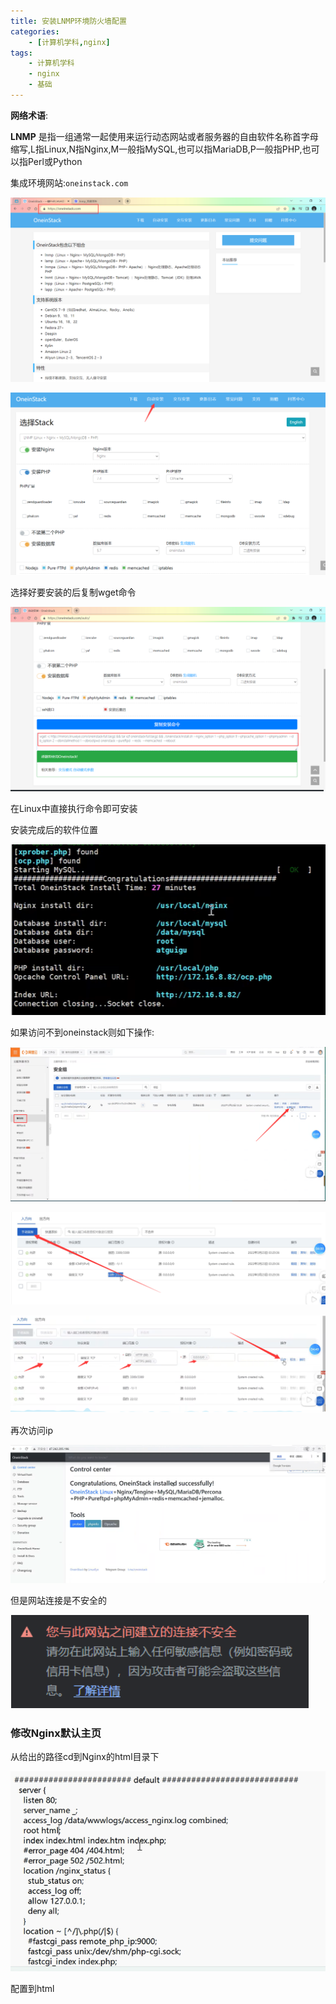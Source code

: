 ```yaml
---
title: 安装LNMP环境防火墙配置
categories:
    - [计算机学科,nginx]
tags:
    - 计算机学科
    - nginx
    - 基础
---
```


**网络术语**:

**LNMP** 是指一组通常一起使用来运行动态网站或者服务器的自由软件名称首字母缩写,L指Linux,N指Nginx,M一般指MySQL,也可以指MariaDB,P一般指PHP,也可以指Perl或Python

集成环境网站:`oneinstack.com` 

![image_2023-02-02-11-54-14](https://raw.githubusercontent.com/PigPigLetsGo/imeages/master/image_2023-02-02-11-54-14_20230225140420.png)

![image_2023-02-02-11-54-55](https://raw.githubusercontent.com/PigPigLetsGo/imeages/master/image_2023-02-02-11-54-55_20230225140432.png)

选择好要安装的后复制wget命令

![image_2023-02-02-11-56-36](https://raw.githubusercontent.com/PigPigLetsGo/imeages/master/image_2023-02-02-11-56-36_20230225140443.png)

在Linux中直接执行命令即可安装

安装完成后的软件位置

![image_2023-02-02-11-57-19](https://raw.githubusercontent.com/PigPigLetsGo/imeages/master/image_2023-02-02-11-57-19_20230225140455.png)

如果访问不到oneinstack则如下操作:

![image_2023-02-02-12-01-03](https://raw.githubusercontent.com/PigPigLetsGo/imeages/master/image_2023-02-02-12-01-03_20230225140508.png)

![image_2023-02-02-12-01-20](https://raw.githubusercontent.com/PigPigLetsGo/imeages/master/image_2023-02-02-12-01-20_20230225140521.png)

![image-20240212202537236](https://raw.githubusercontent.com/PigPigLetsGo/imeages/master/image-20240212202537236.png)

再次访问ip

![image_2023-02-02-12-02-48](https://raw.githubusercontent.com/PigPigLetsGo/imeages/master/image_2023-02-02-12-02-48_20230225140544.png)

但是网站连接是不安全的

![image-20240212202524096](https://raw.githubusercontent.com/PigPigLetsGo/imeages/master/image-20240212202524096.png)

### 修改Nginx默认主页

从给出的路径cd到Nginx的html目录下

![image_2023-02-02-14-50-18](https://raw.githubusercontent.com/PigPigLetsGo/imeages/master/image_2023-02-02-14-50-18_20230225140608.png)

配置到html

